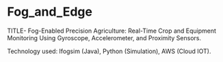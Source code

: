 # Fog_and_Edge

TITLE- Fog-Enabled Precision Agriculture: Real-Time Crop and Equipment Monitoring Using Gyroscope, Accelerometer, and Proximity Sensors.

Technology used:
Ifogsim (Java),
Python (Simulation),
AWS (Cloud IOT).
